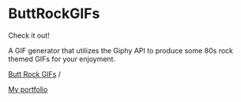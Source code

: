 # ButtRockGIFs

Check it out! 

A GIF generator that utilizes the Giphy API to produce some 80s rock themed GIFs for your enjoyment.

[Butt Rock GIFs](https://alrewi.github.io/ButtRockGIFs/) / 

[My portfolio](https://alrewi.github.io/Responsive-Portfolio/)

